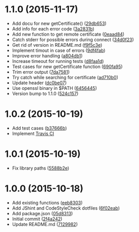 <a name="1.1.0"></a>
# 1.1.0 (2015-11-17)

* Add docu for new getCertificate() ([29db653](https://github.com/frdmn/openssl-cert-tools/commit/29db653))
* Add info for each error code ([3a2831b](https://github.com/frdmn/openssl-cert-tools/commit/3a2831b))
* Add new function to get remote certificate ([0eaad84](https://github.com/frdmn/openssl-cert-tools/commit/0eaad84))
* Catch stderr for possible errors during connect ([34d0f23](https://github.com/frdmn/openssl-cert-tools/commit/34d0f23))
* Get rid of version in README.md ([f9f5c3e](https://github.com/frdmn/openssl-cert-tools/commit/f9f5c3e))
* Implement timout in case of errors ([9df4fab](https://github.com/frdmn/openssl-cert-tools/commit/9df4fab))
* Improve error handling ([a804db1](https://github.com/frdmn/openssl-cert-tools/commit/a804db1))
* Increase timeout for running tests ([d8faa1d](https://github.com/frdmn/openssl-cert-tools/commit/d8faa1d))
* Test cases for new getCertificate function ([690fa95](https://github.com/frdmn/openssl-cert-tools/commit/690fa95))
* Trim error output ([7da7581](https://github.com/frdmn/openssl-cert-tools/commit/7da7581))
* Try catch while searching for certificate ([ad710b0](https://github.com/frdmn/openssl-cert-tools/commit/ad710b0))
* Update header ([dc0be07](https://github.com/frdmn/openssl-cert-tools/commit/dc0be07))
* Use openssl binary in $PATH ([6456445](https://github.com/frdmn/openssl-cert-tools/commit/6456445))
* Version bump to 1.1.0 ([524c157](https://github.com/frdmn/openssl-cert-tools/commit/524c157))

<a name="1.0.2"></a>
# 1.0.2 (2015-10-19)

* Add test cases ([b37666b](https://github.com/frdmn/openssl-cert-tools/commit/b37666b))
* Implement [Travis CI](https://travis-ci.org/frdmn/openssl-cert-tools)

<a name="1.0.1"></a>
# 1.0.1 (2015-10-19)

* Fix library paths ([5588b2e](https://github.com/frdmn/openssl-cert-tools/commit/5588b2e))

<a name="1.0.0"></a>
# 1.0.0 (2015-10-18)

* Add existing functions ([eeb8303](https://github.com/frdmn/openssl-cert-tools/commit/eeb8303))
* Add JShint and CodeStyleCheck dotfiles ([6f02eab](https://github.com/frdmn/openssl-cert-tools/commit/6f02eab))
* Add package.json ([05d8313](https://github.com/frdmn/openssl-cert-tools/commit/05d8313))
* Initial commit ([2f4a242](https://github.com/frdmn/openssl-cert-tools/commit/2f4a242))
* Update README.md ([7129982](https://github.com/frdmn/openssl-cert-tools/commit/7129982))
